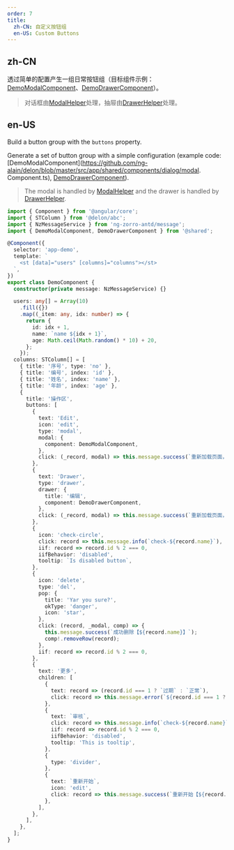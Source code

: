 ```yaml
---
order: 7
title:
  zh-CN: 自定义按钮组
  en-US: Custom Buttons
---
```


## zh-CN

透过简单的配置产生一组日常按钮组（目标组件示例：[DemoModalComponent](https://github.com/ng-alain/delon/blob/master/src/app/shared/components/dialog/modal.component.ts)、[DemoDrawerComponent](https://github.com/ng-alain/delon/blob/master/src/app/shared/components/dialog/drawer.component.ts)）。

> 对话框由[ModalHelper](/theme/modal)处理，抽屉由[DrawerHelper](/theme/drawer)处理。

## en-US

Build a button group with the `buttons` property.

Generate a set of button group with a simple configuration (example code: [DemoModalComponent](https://github.com/ng-alain/delon/blob/master/src/app/shared/components/dialog/modal. Component.ts), [DemoDrawerComponent](https://github.com/ng-alain/delon/blob/master/src/app/shared/components/dialog/drawer.component.ts)).

> The modal is handled by [ModalHelper](/theme/modal) and the drawer is handled by [DrawerHelper](/theme/drawer).

```ts
import { Component } from '@angular/core';
import { STColumn } from '@delon/abc';
import { NzMessageService } from 'ng-zorro-antd/message';
import { DemoModalComponent, DemoDrawerComponent } from '@shared';

@Component({
  selector: 'app-demo',
  template: `
    <st [data]="users" [columns]="columns"></st>
  `,
})
export class DemoComponent {
  constructor(private message: NzMessageService) {}

  users: any[] = Array(10)
    .fill({})
    .map((_item: any, idx: number) => {
      return {
        id: idx + 1,
        name: `name ${idx + 1}`,
        age: Math.ceil(Math.random() * 10) + 20,
      };
    });
  columns: STColumn[] = [
    { title: '序号', type: 'no' },
    { title: '编号', index: 'id' },
    { title: '姓名', index: 'name' },
    { title: '年龄', index: 'age' },
    {
      title: '操作区',
      buttons: [
        {
          text: 'Edit',
          icon: 'edit',
          type: 'modal',
          modal: {
            component: DemoModalComponent,
          },
          click: (_record, modal) => this.message.success(`重新加载页面，回传值：${JSON.stringify(modal)}`),
        },
        {
          text: 'Drawer',
          type: 'drawer',
          drawer: {
            title: '编辑',
            component: DemoDrawerComponent,
          },
          click: (_record, modal) => this.message.success(`重新加载页面，回传值：${JSON.stringify(modal)}`),
        },
        {
          icon: 'check-circle',
          click: record => this.message.info(`check-${record.name}`),
          iif: record => record.id % 2 === 0,
          iifBehavior: 'disabled',
          tooltip: `Is disabled button`,
        },
        {
          icon: 'delete',
          type: 'del',
          pop: {
            title: 'Yar you sure?',
            okType: 'danger',
            icon: 'star',
          },
          click: (record, _modal, comp) => {
            this.message.success(`成功删除【${record.name}】`);
            comp!.removeRow(record);
          },
          iif: record => record.id % 2 === 0,
        },
        {
          text: '更多',
          children: [
            {
              text: record => (record.id === 1 ? `过期` : `正常`),
              click: record => this.message.error(`${record.id === 1 ? `过期` : `正常`}【${record.name}】`),
            },
            {
              text: `审核`,
              click: record => this.message.info(`check-${record.name}`),
              iif: record => record.id % 2 === 0,
              iifBehavior: 'disabled',
              tooltip: 'This is tooltip',
            },
            {
              type: 'divider',
            },
            {
              text: `重新开始`,
              icon: 'edit',
              click: record => this.message.success(`重新开始【${record.name}】`),
            },
          ],
        },
      ],
    },
  ];
}
```
